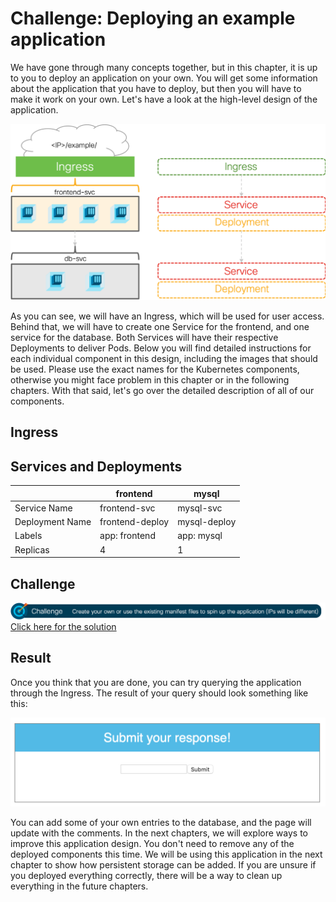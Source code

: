 # Challenge: Deploying an example application
We have gone through many concepts together, but in this chapter, it is up to you to deploy an application on your own. You will get some information about the application that you have to deploy, but then you will have to make it work on your own. Let's have a look at the high-level design of the application.

![Application Design](img/app_design.png?raw=true "Application Design")

As you can see, we will have an Ingress, which will be used for user access. Behind that, we will have to create one Service for the frontend, and one service for the database. Both Services will have their respective Deployments to deliver Pods. Below you will find detailed instructions for each individual component in this design, including the images that should be used. Please use the exact names for the Kubernetes components, otherwise you might face problem in this chapter or in the following chapters. With that said, let's go over the detailed description of all of our components.

## Ingress


## Services and Deployments
|  | frontend | mysql |
|-----------------|-----------------|--------------|
| Service Name | frontend-svc | mysql-svc |
| Deployment Name | frontend-deploy | mysql-deploy |
| Labels | app: frontend | app: mysql |
| Replicas | 4 | 1 |





## Challenge

![Challenge](img/challenge.png?raw=true "Challenge")
[Click here for the solution](./solutions/ "Click here for the solution")

## Result

Once you think that you are done, you can try querying the application through the Ingress. The result of your query should look something like this:

![Challenge Result](img/result.png?raw=true "Challenge Result")

You can add some of your own entries to the database, and the page will update with the comments. In the next chapters, we will explore ways to improve this application design. You don't need to remove any of the deployed components this time. We will be using this application in the next chapter to show how persistent storage can be added. If you are unsure if you deployed everything correctly, there will be a way to clean up everything in the future chapters.
